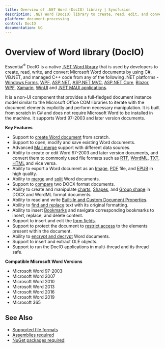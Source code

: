 ```yaml
---
title: Overview of .NET Word (DocIO) library | Syncfusion
description: .NET Word (DocIO) library to create, read, edit, and convert Word documents in C#, VB.NET without Microsoft Word or interop dependencies.
platform: document-processing
control: DocIO
documentation: UG
---
```

# Overview of Word library (DocIO)

Essential<sup>&reg;</sup> DocIO is a native [.NET Word library](https://www.syncfusion.com/document-processing/word-framework/net) that is used by developers to create, read, write, and convert Microsoft Word documents by using C#, VB.NET, and managed C++ code from any of the following .NET platforms - [Windows Forms](https://help.syncfusion.com/document-processing/word/word-library/net/create-word-document-in-windows-forms), [WPF](https://help.syncfusion.com/document-processing/word/word-library/net/create-word-document-in-wpf), [ASP.NET](https://help.syncfusion.com/document-processing/word/word-library/net/create-word-document-in-asp-net), [ASP.NET MVC](https://help.syncfusion.com/document-processing/word/word-library/net/create-word-document-in-asp-net-mvc), [ASP.NET Core](https://help.syncfusion.com/document-processing/word/word-library/net/create-word-document-in-asp-net-core), [Blazor](https://help.syncfusion.com/document-processing/word/word-library/net/create-word-document-in-blazor), [WPF](https://help.syncfusion.com/document-processing/word/word-library/net/create-word-document-in-wpf), [Xamarin](https://help.syncfusion.com/document-processing/word/word-library/net/create-word-document-in-xamarin), [WinUI](https://help.syncfusion.com/document-processing/word/word-library/net/create-word-document-in-winui) and [.NET MAUI applications](https://help.syncfusion.com/document-processing/word/word-library/net/create-word-document-in-maui). 

It is a non-UI component that provides a full-fledged document instance model similar to the Microsoft Office COM libraries to iterate with the document elements explicitly and perform necessary manipulation. It is built from scratch in C# and does not require Microsoft Word to be installed in the machine. It supports Word 97-2003 and later version documents.

**Key Features**

* Support to [create Word document](https://help.syncfusion.com/document-processing/word/word-library/net/getting-started) from scratch.
* Support to open, modify and save existing Word documents.
* Advanced [Mail merge](https://help.syncfusion.com/document-processing/word/word-library/net/working-with-mail-merge) support with different data sources.
* Ability to create or edit Word 97-2003 and later version documents, and convert them to commonly used file formats such as [RTF](https://help.syncfusion.com/document-processing/word/word-library/net/rtf), [WordML](https://help.syncfusion.com/document-processing/word/word-library/net/word-file-formats#word-processing-xml-xml), [TXT](https://help.syncfusion.com/document-processing/word/word-library/net/text), [HTML](https://help.syncfusion.com/document-processing/word/word-library/net/html) and vice versa.
* Ability to export a Word document as an [Image](https://help.syncfusion.com/document-processing/word/conversions/word-to-image/net/word-to-image), [PDF](https://help.syncfusion.com/document-processing/word/conversions/word-to-pdf/net/word-to-pdf) file, and [EPUB](https://help.syncfusion.com/document-processing/word/word-library/net/word-to-epub) in high quality.
* Ability to [merge](https://help.syncfusion.com/document-processing/word/word-library/net/word-document/merging-word-documents) and [split](https://help.syncfusion.com/document-processing/word/word-library/net/word-document/split-word-documents) Word documents.
* Support to [compare](https://help.syncfusion.com/document-processing/word/word-library/net/word-document/compare-word-documents) two DOCX format documents.
* Ability to create and manipulate [charts](https://help.syncfusion.com/document-processing/word/word-library/net/working-with-charts), [Shapes](https://help.syncfusion.com/document-processing/word/word-library/net/working-with-shapes), and [Group shape](https://help.syncfusion.com/document-processing/word/word-library/net/working-with-shapes#grouping-shapes) in DOCX and WordML format documents.
* Ability to read and write [Built-In and Custom Document Properties](https://help.syncfusion.com/document-processing/word/word-library/net/working-with-word-document#working-with-word-document-properties).
* Ability to [find and replace](https://help.syncfusion.com/document-processing/word/word-library/net/working-with-find-and-replace) text with its original formatting.
* Ability to insert [Bookmarks](https://help.syncfusion.com/document-processing/word/word-library/net/working-with-bookmarks) and navigate corresponding bookmarks to insert, replace, and delete content.
* Support to insert and edit the [form fields](https://help.syncfusion.com/document-processing/word/word-library/net/working-with-form-fields).
* Support to protect the document to [restrict access](https://help.syncfusion.com/document-processing/word/word-library/net/working-with-security#protecting-word-document-from-editing) to the elements present within the document.
* Ability to [encrypt and decrypt](https://help.syncfusion.com/document-processing/word/word-library/net/working-with-security) Word documents.
* Support to insert and extract OLE objects.
* Support to run the DocIO applications in multi-thread and its thread safe.

**Compatible Microsoft Word Versions**

* Microsoft Word 97-2003
* Microsoft Word 2007
* Microsoft Word 2010
* Microsoft Word 2013
* Microsoft Word 2016
* Microsoft Word 2019
* Microsoft 365

## See Also

* [Supported file formats](https://help.syncfusion.com/document-processing/word/word-library/net/support-file-formats)
* [Assemblies required](https://help.syncfusion.com/document-processing/word/word-library/net/assemblies-required)
* [NuGet packages required](https://help.syncfusion.com/document-processing/word/word-library/net/nuget-packages-required)
